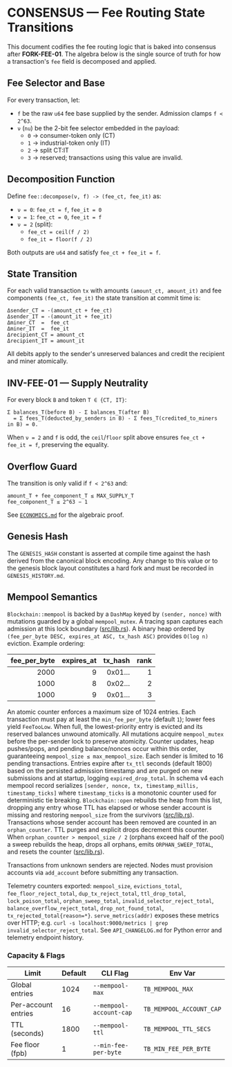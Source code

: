 # CONSENSUS — Fee Routing State Transitions

This document codifies the fee routing logic that is baked into consensus after **FORK-FEE-01**.  The algebra below is the single source of truth for how a transaction's `fee` field is decomposed and applied.

## Fee Selector and Base

For every transaction, let:

- `f` be the raw `u64` fee base supplied by the sender.  Admission clamps `f < 2^63`.
- `ν` (`nu`) be the 2-bit fee selector embedded in the payload:
  - `0` → consumer-token only (CT)
  - `1` → industrial-token only (IT)
  - `2` → split CT∶IT
  - `3` → reserved; transactions using this value are invalid.

## Decomposition Function

Define `fee::decompose(ν, f) -> (fee_ct, fee_it)` as:

- `ν = 0`: `fee_ct = f`, `fee_it = 0`
- `ν = 1`: `fee_ct = 0`, `fee_it = f`
- `ν = 2` (split):
  - `fee_ct = ceil(f / 2)`
  - `fee_it = floor(f / 2)`

Both outputs are `u64` and satisfy `fee_ct + fee_it = f`.

## State Transition

For each valid transaction `tx` with amounts `(amount_ct, amount_it)` and fee components `(fee_ct, fee_it)` the state transition at commit time is:

```
Δsender_CT = -(amount_ct + fee_ct)
Δsender_IT = -(amount_it + fee_it)
Δminer_CT  =  fee_ct
Δminer_IT  =  fee_it
Δrecipient_CT = amount_ct
Δrecipient_IT = amount_it
```

All debits apply to the sender's unreserved balances and credit the recipient and miner atomically.

## INV-FEE-01 — Supply Neutrality

For every block `B` and token `T ∈ {CT, IT}`:

```
Σ balances_T(before B) - Σ balances_T(after B)
  = Σ fees_T(deducted_by_senders in B) - Σ fees_T(credited_to_miners in B) = 0.
```

When `ν = 2` and `f` is odd, the `ceil`/`floor` split above ensures `fee_ct + fee_it = f`, preserving the equality.

## Overflow Guard

The transition is only valid if `f < 2^63` and:

```
amount_T + fee_component_T ≤ MAX_SUPPLY_T
fee_component_T ≤ 2^63 − 1
```

See [`ECONOMICS.md`](ECONOMICS.md#inv-fee-02) for the algebraic proof.

## Genesis Hash

The `GENESIS_HASH` constant is asserted at compile time against the hash derived from the canonical block encoding. Any change to this value or to the genesis block layout constitutes a hard fork and must be recorded in `GENESIS_HISTORY.md`.

## Mempool Semantics

`Blockchain::mempool` is backed by a `DashMap` keyed by `(sender, nonce)` with
mutations guarded by a global `mempool_mutex`.
A tracing span captures each admission at this lock boundary
([src/lib.rs](src/lib.rs#L1053-L1068)).
A binary heap ordered by `(fee_per_byte DESC, expires_at ASC, tx_hash ASC)`
provides `O(log n)` eviction. Example ordering:

| fee_per_byte | expires_at | tx_hash | rank |
|-------------:|-----------:|--------:|-----:|
|        2000  |          9 | 0x01…   | 1    |
|        1000  |          8 | 0x02…   | 2    |
|        1000  |          9 | 0x01…   | 3    |

An atomic counter enforces a maximum size of 1024
entries. Each transaction must pay at least the `min_fee_per_byte` (default `1`);
lower fees yield `FeeTooLow`. When full, the lowest-priority entry is evicted
and its reserved balances unwound atomically. All mutations acquire
`mempool_mutex` before the per-sender lock to preserve atomicity. Counter
updates, heap pushes/pops, and pending balance/nonces occur within this order,
guaranteeing `mempool_size ≤ max_mempool_size`. Each sender is
limited to 16 pending transactions. Entries expire after `tx_ttl` seconds
(default 1800) based on the persisted admission timestamp and are purged on new
submissions and at startup, logging `expired_drop_total`. In schema v4 each
mempool record serializes `[sender, nonce, tx, timestamp_millis, timestamp_ticks]`
where `timestamp_ticks` is a monotonic counter used for deterministic tie
breaking. `Blockchain::open` rebuilds the heap from this list, dropping any entry
whose TTL has elapsed or whose sender account is missing and restoring
`mempool_size` from the survivors ([src/lib.rs](src/lib.rs#L865-L894)).
Transactions whose sender account has been
removed are counted in an `orphan_counter`. TTL purges and explicit drops
decrement this counter. When `orphan_counter > mempool_size / 2` (orphans exceed
half of the pool) a sweep rebuilds the heap, drops all orphans, emits
`ORPHAN_SWEEP_TOTAL`, and resets the counter
([src/lib.rs](src/lib.rs#L1585-L1645)).

Transactions from unknown senders are rejected. Nodes must provision accounts via
`add_account` before submitting any transaction.

Telemetry counters exported: `mempool_size`, `evictions_total`,
`fee_floor_reject_total`, `dup_tx_reject_total`, `ttl_drop_total`,
`lock_poison_total`, `orphan_sweep_total`,
`invalid_selector_reject_total`, `balance_overflow_reject_total`,
`drop_not_found_total`, `tx_rejected_total{reason=*}`. `serve_metrics(addr)`
exposes these metrics over HTTP; e.g. `curl -s localhost:9000/metrics | grep
invalid_selector_reject_total`. See `API_CHANGELOG.md` for Python error and
telemetry endpoint history.

### Capacity & Flags

| Limit               | Default | CLI Flag                | Env Var                    |
|---------------------|---------|------------------------|----------------------------|
| Global entries      | 1024    | `--mempool-max`        | `TB_MEMPOOL_MAX`           |
| Per-account entries | 16      | `--mempool-account-cap`| `TB_MEMPOOL_ACCOUNT_CAP`   |
| TTL (seconds)       | 1800    | `--mempool-ttl`        | `TB_MEMPOOL_TTL_SECS`      |
| Fee floor (fpb)     | 1       | `--min-fee-per-byte`   | `TB_MIN_FEE_PER_BYTE`      |


